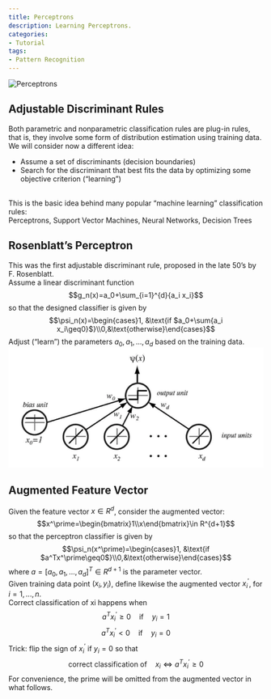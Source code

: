 ```yaml
---
title: Perceptrons
description: Learning Perceptrons.
categories:
- Tutorial
tags:
- Pattern Recognition
---
```



![Perceptrons](https://onlinecourses.science.psu.edu/stat857/sites/onlinecourses.science.psu.edu.stat857/files/lesson10/image_02.gif)
## Adjustable Discriminant Rules
Both parametric and nonparametric classification rules are plug-in rules, that is, they involve some form of distribution estimation using training data.<br/>
We will consider now a different idea:
* Assume a set of discriminants (decision boundaries)
* Search for the discriminant that best fits the data by optimizing some objective criterion (“learning”)

<br/>
This is the basic idea behind many popular “machine learning” classification rules:<br/>
Perceptrons, Support Vector Machines, Neural Networks, Decision Trees

## Rosenblatt’s Perceptron
This was the first adjustable discriminant rule, proposed in the late 50’s by F. Rosenblatt.<br/>
Assume a linear discriminant function
<block class="block-center">$$g_n(x)=a_0+\sum_{i=1}^{d}{a_i x_i}$$</block>
so that the designed classifier is given by
<block class="block-center">$$\psi_n(x)=\begin{cases}1, &\text{if $a_0+\sum{a_i x_i\geq0}$}\\0,&\text{otherwise}\end{cases}$$</block>
Adjust (“learn”) the parameters $a_0, a_1, . . . , a_d$ based on the training data.
![perceptron](/assets/images/post/perceptrons/perceptron.png)

## Augmented Feature Vector
Given the feature vector $x \in R^d$, consider the augmented vector:
<block class="block-center">$$x^\prime=\begin{bmatrix}1\\x\end{bmatrix}\in R^{d+1}$$</block>
so that the perceptron classifier is given by
<block class="block-center">$$\psi_n(x^\prime)=\begin{cases}1, &\text{if $a^Tx^\prime\geq0$}\\0,&\text{otherwise}\end{cases}$$</block>
where $a=[a_0, a_1, ..., a_d]^T\in R^{d+1}$ is the parameter vector.<br/>
Given training data point $(x_i, y_i)$, define likewise the augmented vector $x_i^\prime$, for $i = 1, ..., n$.<br/>
Correct classification of xi happens when
<block class="block-center">$$a^Tx_i^\prime\geq0 \quad \text{if}\quad y_i=1$$</block>
<block class="block-center">$$a^Tx_i^\prime<0 \quad \text{if}\quad y_i=0$$</block>
Trick: flip the sign of $x_i^\prime$ if $y_i=0$ so that
<block class="block-center">$$\text{correct classification of}\quad x_i\Leftrightarrow a^Tx_i^\prime\geq0$$</block>
For convenience, the prime will be omitted from the augmented vector in what follows.
